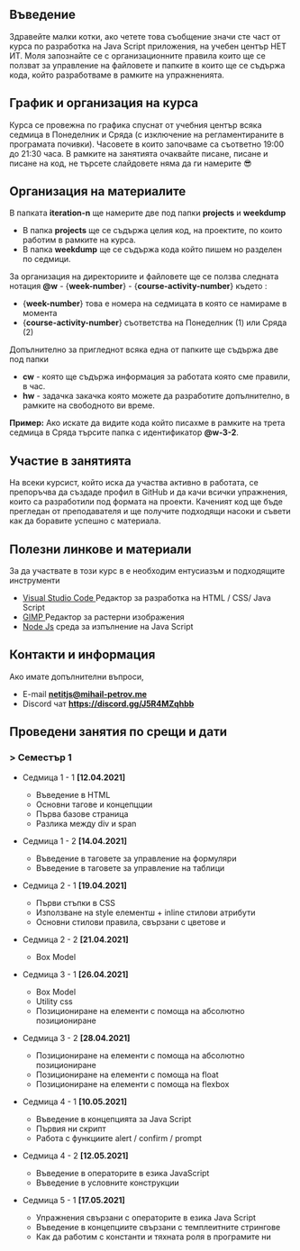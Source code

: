 ## Въведение
Здравейте малки котки, ако четете това съобщение значи сте част от курса по разработка на Java Script приложения, на учебен център НЕТ ИТ. Моля запознайте се с организационните правила които ще се ползват за управление на файловете и папките в които ще се съдържа кода, който разработваме в рамките на упражненията. 

## График и организация на курса
Курса се провежна по графика спуснат от учебния център всяка седмица в Понеделник и Сряда (с изключение на регламентираните в програмата почивки). Часовете в които започваме са съответно 19:00 до 21:30 часа. В рамките на занятията очаквайте писане, писане и писане на код, не търсете слайдовете няма да ги намерите 😎
## Организация на материалите
В папката **iteration-n** ще намерите две под папки **projects** и **weekdump** 
- В папка **projects** ще се съдържа целия код, на проектите, по които работим в рамките на курса. 
- В папка **weekdump** ще се съдържа кода който пишем но разделен по седмици. 

За организация на директориите и файловете ще се ползва следната нотация
**@w** - {**week-number**} - {**course-activity-number**} където :
- {**week-number**} това е номера на седмицата в която се намираме в момента
- {**course-activity-number**} съответства на Понеделник (1) или Сряда (2)

Допълнително за пригледнот всяка една от папките ще съдържа две под папки
- **cw** - която ще съдържа информация за работата която сме правили, в час.
- **hw** - задачка закачка която можете да разработите допълнително, в рамките на свободното ви време.

**Пример:** 
Ако искате да видите кода който писахме в рамките на трета седмица в Сряда търсите папка с идентификатор **@w-3-2**. 

## Участие в занятията
На всеки курсист, който иска да участва активно в работата, се препоръчва да създаде профил в GitHub и да качи всички упражнения, които са разработили под формата на проекти. Каченият код ще бъде прегледан от преподавателя и ще получите подходящи насоки и съвети как да боравите успешно с материала.

## Полезни линкове и материали
За да участвате в този курс в е необходим ентусиазъм и подходящите инструменти 
- [Visual Studio Code ](https://code.visualstudio.com/)  Редактор за разработка на HTML / CSS/ Java Script
- [GIMP ](https://www.gimp.org/downloads/)  Редактор за растерни изображения
- [Node Js](https://nodejs.org/en/) среда за изпълнение на Java Script 

## Контакти и информация 
Ако имате допълнителни въпроси, 
- E-mail  **netitjs@mihail-petrov.me**
- Discord чат **https://discord.gg/J5R4MZqhbb**

## Проведени занятия по срещи и дати

### > Семестър 1

- Седмица 1 - 1 **[12.04.2021]**
  - Въведение в HTML
  - Основни тагове и концепцции
  - Първа базове страница
  - Разлика между div и span

- Седмица 1 - 2 **[14.04.2021]**
  - Въведение в таговете за управление на формуляри
  - Въведение в таговете за управление на таблици

- Седмица 2 - 1 **[19.04.2021]**
  - Първи стъпки в CSS
  - Използване на style елементш + inline стилови атрибути
  - Основни стилови правила, свързани с цветове и 

- Седмица 2 - 2 **[21.04.2021]**
  - Box Model

- Седмица 3 - 1 **[26.04.2021]**
  - Box Model
  - Utility css
  - Позициониране на елементи с помоща на абсолютно позициониране

- Седмица 3 - 2 **[28.04.2021]**
  - Позициониране на елементи с помоща на абсолютно позициониране
  - Позициониране на елементи с помоща на float
  - Позициониране на елементи с помоща на flexbox

- Седмица 4 - 1 **[10.05.2021]**
  - Въведение в концепцията за Java Script
  - Първия ни скрипт
  - Работа с функциите alert / confirm / prompt

- Седмица 4 - 2 **[12.05.2021]**
  - Въведение в операторите в езика JavaScript
  - Въведение в условните конструкции

- Седмица 5 - 1 **[17.05.2021]**
  - Упражнения свързани с операторите в езика Java Script 
  - Въведение в концепциите свързани с темплеитните стрингове
  - Как да работим с константи и тяхната роля в програмите ни